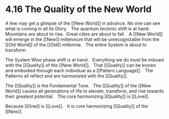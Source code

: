 # 4.16 The Quality of the New World
A few may get a glimpse of the [[New World]] in advance. No one can see what is coming in all its Glory. 
 
The quantum tectonic shift is at hand. Mountains are about to rise.  Great cities are about to fall. 
 
A [[New World]] will emerge in the [[New]] millennium that will be unrecognizable from the [[Old World]] of the [[Old]] millennia. 
 
The entire System is about to transform. 

The System Wise phase shift is at hand. 
 
Everything we do must be imbued with the [[Quality]] of the [[New World]].
 
That [[Quality]] can be known and embodied through each individual as a [[Pattern Language]]. 
 
The Patterns all reflect and are harmonized with the [[Quality]]. 

The [[Quality]] is the Fundamental Tone. 
 
The [[Quality]] of the [[New World]] causes all generations of life to elevate, transform, and rise towards their greatest potential. 
 
The core harmonizing [[Quality]] is [[Love]]. 

Because [[One]] is [[Love]]. 
 
It is core harmonizing [[Quality]] of the [[New]]. 
